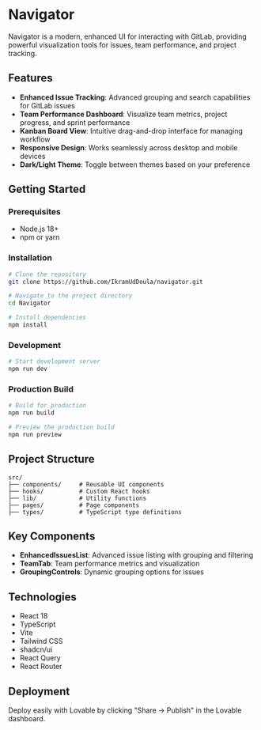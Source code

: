 # Navigator

Navigator is a modern, enhanced UI for interacting with GitLab, providing powerful visualization tools for issues, team performance, and project tracking.

## Features

- **Enhanced Issue Tracking**: Advanced grouping and search capabilities for GitLab issues
- **Team Performance Dashboard**: Visualize team metrics, project progress, and sprint performance
- **Kanban Board View**: Intuitive drag-and-drop interface for managing workflow
- **Responsive Design**: Works seamlessly across desktop and mobile devices
- **Dark/Light Theme**: Toggle between themes based on your preference

## Getting Started

### Prerequisites

- Node.js 18+
- npm or yarn

### Installation

```bash
# Clone the repository
git clone https://github.com/IkramUdDoula/navigator.git

# Navigate to the project directory
cd Navigator

# Install dependencies
npm install
```

### Development

```bash
# Start development server
npm run dev
```

### Production Build

```bash
# Build for production
npm run build

# Preview the production build
npm run preview
```

## Project Structure

```
src/
├── components/     # Reusable UI components
├── hooks/          # Custom React hooks
├── lib/            # Utility functions
├── pages/          # Page components
├── types/          # TypeScript type definitions
```

## Key Components

- **EnhancedIssuesList**: Advanced issue listing with grouping and filtering
- **TeamTab**: Team performance metrics and visualization
- **GroupingControls**: Dynamic grouping options for issues

## Technologies

- React 18
- TypeScript
- Vite
- Tailwind CSS
- shadcn/ui
- React Query
- React Router

## Deployment

Deploy easily with Lovable by clicking "Share -> Publish" in the Lovable dashboard.